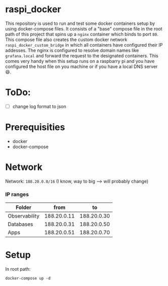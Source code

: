# raspi_docker
This repository is used to run and test some docker containers setup by using docker-compose files. It consists of a "base" compose file in the root path of this project that spins up a `nginx` container which binds to port `80`. This compose file also creates the custom docker network `raspi_docker_custom_bridge` in which all containers have configured their IP addesses. The nginx is configured to resolve domain names like `grafana.local` and forward the request to the designated containers. This comes very handy when this setup runs on a raspbarry pi and you have configured the host file on you machine or if you have a local DNS server :smile:.  

# ToDo:
- [ ] change log format to json

# Prerequisities

+ docker
+ docker-compose

# Network
Network: `188.20.0.0/16` (I know, way to big --> will probably change)

### IP ranges
| Folder        | from        | to          |
| ------------- | ----------- | ----------- |
| Observability | 188.20.0.11 | 188.20.0.30 |
| Databases     | 188.20.0.31 | 188.20.0.50 |
| Apps          | 188.20.0.51 | 188.20.0.70 |

# Setup
In root path:

```{bash}
docker-compose up -d
```
